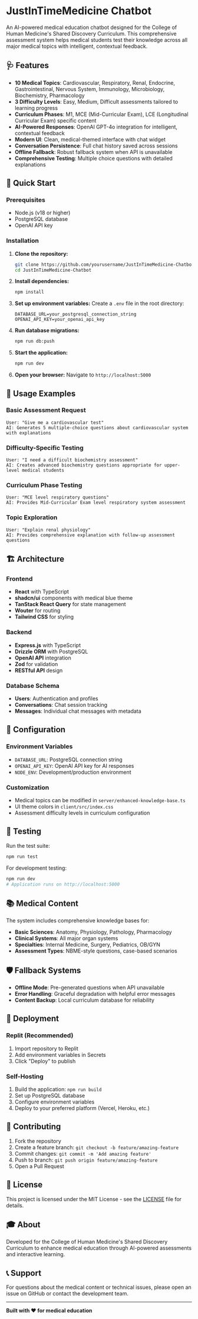 # JustInTimeMedicine Chatbot

An AI-powered medical education chatbot designed for the College of Human Medicine's Shared Discovery Curriculum. This comprehensive assessment system helps medical students test their knowledge across all major medical topics with intelligent, contextual feedback.

## 🩺 Features

- **10 Medical Topics**: Cardiovascular, Respiratory, Renal, Endocrine, Gastrointestinal, Nervous System, Immunology, Microbiology, Biochemistry, Pharmacology
- **3 Difficulty Levels**: Easy, Medium, Difficult assessments tailored to learning progress
- **Curriculum Phases**: M1, MCE (Mid-Curricular Exam), LCE (Longitudinal Curricular Exam) specific content
- **AI-Powered Responses**: OpenAI GPT-4o integration for intelligent, contextual feedback
- **Modern UI**: Clean, medical-themed interface with chat widget
- **Conversation Persistence**: Full chat history saved across sessions
- **Offline Fallback**: Robust fallback system when API is unavailable
- **Comprehensive Testing**: Multiple choice questions with detailed explanations

## 🚀 Quick Start

### Prerequisites
- Node.js (v18 or higher)
- PostgreSQL database
- OpenAI API key

### Installation

1. **Clone the repository:**
   ```bash
   git clone https://github.com/yourusername/JustInTimeMedicine-Chatbot.git
   cd JustInTimeMedicine-Chatbot
   ```

2. **Install dependencies:**
   ```bash
   npm install
   ```

3. **Set up environment variables:**
   Create a `.env` file in the root directory:
   ```env
   DATABASE_URL=your_postgresql_connection_string
   OPENAI_API_KEY=your_openai_api_key
   ```

4. **Run database migrations:**
   ```bash
   npm run db:push
   ```

5. **Start the application:**
   ```bash
   npm run dev
   ```

6. **Open your browser:**
   Navigate to `http://localhost:5000`

## 📱 Usage Examples

### Basic Assessment Request
```
User: "Give me a cardiovascular test"
AI: Generates 5 multiple-choice questions about cardiovascular system with explanations
```

### Difficulty-Specific Testing
```
User: "I need a difficult biochemistry assessment"
AI: Creates advanced biochemistry questions appropriate for upper-level medical students
```

### Curriculum Phase Testing
```
User: "MCE level respiratory questions"
AI: Provides Mid-Curricular Exam level respiratory system assessment
```

### Topic Exploration
```
User: "Explain renal physiology"
AI: Provides comprehensive explanation with follow-up assessment questions
```

## 🏗️ Architecture

### Frontend
- **React** with TypeScript
- **shadcn/ui** components with medical blue theme
- **TanStack React Query** for state management
- **Wouter** for routing
- **Tailwind CSS** for styling

### Backend
- **Express.js** with TypeScript
- **Drizzle ORM** with PostgreSQL
- **OpenAI API** integration
- **Zod** for validation
- **RESTful API** design

### Database Schema
- **Users**: Authentication and profiles
- **Conversations**: Chat session tracking
- **Messages**: Individual chat messages with metadata

## 🔧 Configuration

### Environment Variables
- `DATABASE_URL`: PostgreSQL connection string
- `OPENAI_API_KEY`: OpenAI API key for AI responses
- `NODE_ENV`: Development/production environment

### Customization
- Medical topics can be modified in `server/enhanced-knowledge-base.ts`
- UI theme colors in `client/src/index.css`
- Assessment difficulty levels in curriculum configuration

## 🧪 Testing

Run the test suite:
```bash
npm run test
```

For development testing:
```bash
npm run dev
# Application runs on http://localhost:5000
```

## 📚 Medical Content

The system includes comprehensive knowledge bases for:
- **Basic Sciences**: Anatomy, Physiology, Pathology, Pharmacology
- **Clinical Systems**: All major organ systems
- **Specialties**: Internal Medicine, Surgery, Pediatrics, OB/GYN
- **Assessment Types**: NBME-style questions, case-based scenarios

## 🛡️ Fallback Systems

- **Offline Mode**: Pre-generated questions when API unavailable
- **Error Handling**: Graceful degradation with helpful error messages
- **Content Backup**: Local curriculum database for reliability

## 🚀 Deployment

### Replit (Recommended)
1. Import repository to Replit
2. Add environment variables in Secrets
3. Click "Deploy" to publish

### Self-Hosting
1. Build the application: `npm run build`
2. Set up PostgreSQL database
3. Configure environment variables
4. Deploy to your preferred platform (Vercel, Heroku, etc.)

## 🤝 Contributing

1. Fork the repository
2. Create a feature branch: `git checkout -b feature/amazing-feature`
3. Commit changes: `git commit -m 'Add amazing feature'`
4. Push to branch: `git push origin feature/amazing-feature`
5. Open a Pull Request

## 📄 License

This project is licensed under the MIT License - see the [LICENSE](LICENSE) file for details.

## 🎓 About

Developed for the College of Human Medicine's Shared Discovery Curriculum to enhance medical education through AI-powered assessments and interactive learning.

## 📞 Support

For questions about the medical content or technical issues, please open an issue on GitHub or contact the development team.

---

**Built with ❤️ for medical education**